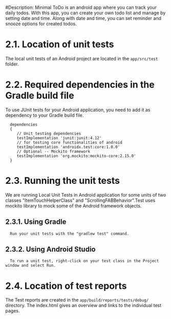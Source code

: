 
#Description:
Minimal ToDo is an android app where you can track your daily todos. With this app, you can create your own todo list and manage by setting date and time. Along with date and time, you can set reminder and snooze options for created todos.

# 2.1. Location of unit tests 
The local unit tests of an Android project are located in the `app/src/test` folder.

# 2.2. Required dependencies in the Gradle build file
  To use JUnit tests for your Android application, you need to add it as dependency to your Gradle build file.

      dependencies 
      {
         // Unit testing dependencies
         testImplementation 'junit:junit:4.12'
         // for testing core functionalities of android
         testImplementation 'androidx.test:core:1.0.0'
         // Optional -- Mockito framework
         testImplementation 'org.mockito:mockito-core:2.15.0'
      }


# 2.3. Running the unit tests
We are running Local Unit Tests in Android application for some units of two classes "ItemTouchHelperClass" and "ScrollingFABBehavior".Test uses mockito library to mock some of the Android framework objects. 

   ## 2.3.1. Using Gradle
      Run your unit tests with the "gradlew test" command.
   ## 2.3.2. Using Android Studio
      To run a unit test, right-click on your test class in the Project window and select Run.

# 2.4. Location of test reports
The Test reports are created in the `app/build/reports/tests/debug/` directory. The index.html gives an overview and links to the individual test pages.



